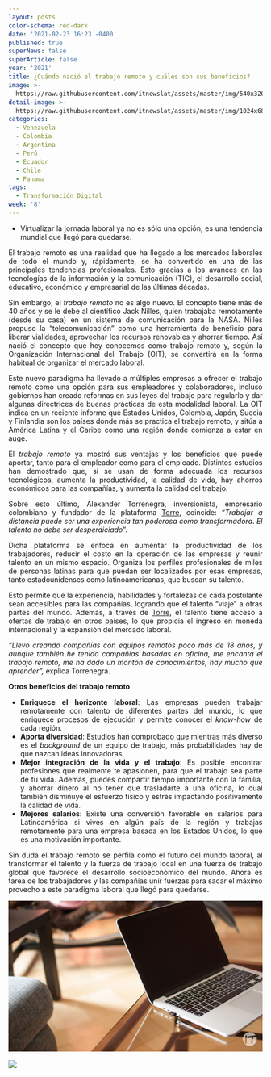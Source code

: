 ```yaml
---
layout: posts
color-schema: red-dark
date: '2021-02-23 16:23 -0400'
published: true
superNews: false
superArticle: false
year: '2021'
title: ¿Cuándo nació el trabajo remoto y cuáles son sus beneficios?
image: >-
  https://raw.githubusercontent.com/itnewslat/assets/master/img/540x320/Remoto-trabajos-p.jpg
detail-image: >-
  https://raw.githubusercontent.com/itnewslat/assets/master/img/1024x680/Remoto-trabajos-g.jpg
categories:
  - Venezuela
  - Colombia
  - Argentina
  - Perú
  - Ecuador
  - Chile
  - Panama
tags:
  - Transformación Digital
week: '8'
---
```

<ul style="list-style-type: disc; text-align: justify;">
	<li>Virtualizar la jornada laboral ya no es sólo una opción, es una tendencia mundial que llegó para quedarse.</li>
</ul>
<p style="text-align: justify;">El trabajo remoto es una realidad que ha llegado a los mercados laborales de todo el mundo y, rápidamente, se ha convertido en una de las principales tendencias profesionales. Esto gracias a los avances en las tecnologías de la información y la comunicación (TIC), el desarrollo social, educativo, económico y empresarial de las últimas décadas.</p>
<p style="text-align: justify;">Sin embargo, el <em>trabajo remoto</em> no es algo nuevo. El concepto tiene más de 40 años y se le debe al científico Jack Nilles, quien trabajaba remotamente (desde su casa) en un sistema de comunicación para la NASA. Nilles propuso la “telecomunicación” como una herramienta de beneficio para liberar vialidades, aprovechar los recursos renovables y ahorrar tiempo. Así nació el concepto que hoy conocemos como trabajo remoto y, según la Organización Internacional del Trabajo (OIT), se convertirá en la forma habitual de organizar el mercado laboral.</p>
<p style="text-align: justify;">Este nuevo paradigma ha llevado a múltiples empresas a ofrecer el trabajo remoto como una opción para sus empleadores y colaboradores, incluso gobiernos han creado reformas en sus leyes del trabajo para regularlo y dar algunas directrices de buenas prácticas de esta modalidad laboral. La OIT indica en un reciente informe que Estados Unidos, Colombia, Japón, Suecia y Finlandia son los países donde más se practica el trabajo remoto, y sitúa a América Latina y el Caribe como una región donde comienza a estar en auge.</p>
<p style="text-align: justify;">El <em>trabajo remoto</em> ya mostró sus ventajas y los beneficios que puede aportar, tanto para el empleador como para el empleado. Distintos estudios han demostrado que, si se usan de forma adecuada los recursos tecnológicos, aumenta la productividad, la calidad de vida, hay ahorros económicos para las compañías, y aumenta la calidad del trabajo.</p>
<p style="text-align: justify;">Sobre esto último, Alexander Torrenegra, inversionista, empresario colombiano y fundador de la plataforma <a href="https://torre.co/">Torre</a>, coincide: “<em>Trabajar a distancia puede ser una experiencia tan poderosa como transformadora</em>. <em>El talento no debe ser desperdiciado</em>”.</p>
<p style="text-align: justify;">Dicha plataforma se enfoca en aumentar la productividad de los trabajadores, reducir el costo en la operación de las empresas y reunir talento en un mismo espacio. Organiza los perfiles profesionales de miles de personas latinas para que puedan ser localizados por esas empresas, tanto estadounidenses como latinoamericanas, que buscan su talento.</p>
<p style="text-align: justify;">Esto permite que la experiencia, habilidades y fortalezas de cada postulante sean accesibles para las compañías, logrando que el talento “viaje” a otras partes del mundo. Además, a través de <a href="https://torre.co/">Torre</a>, el talento tiene acceso a ofertas de trabajo en otros países, lo que propicia el ingreso en moneda internacional y la expansión del mercado laboral.</p>
<p style="text-align: justify;"><em>“Llevo creando compañías con equipos remotos poco más de 18 años, y aunque también he tenido compañías basadas en oficina, me encanta el trabajo remoto, me ha dado un montón de conocimientos, hay mucho que aprender”,</em> explica Torrenegra.</p>
<p style="text-align: justify;"><strong>Otros beneficios del trabajo remoto</strong></p>

<ul style="list-style-type: disc; text-align: justify;">
	<li><strong>Enriquece el horizonte laboral</strong>: Las empresas pueden trabajar remotamente con talento de diferentes partes del mundo, lo que enriquece procesos de ejecución y permite conocer el <em>know-how</em> de cada región.</li>
	<li><strong>Aporta diversidad</strong>: Estudios han comprobado que mientras más diverso es el <em>background</em> de un equipo de trabajo, más probabilidades hay de que nazcan ideas innovadoras.</li>
	<li><strong> Mejor integración de la vida y el trabajo</strong>: Es posible encontrar profesiones que realmente te apasionen, para que el trabajo sea parte de tu vida. Además, puedes compartir tiempo importante con la familia, y ahorrar dinero al no tener que trasladarte a una oficina, lo cual también disminuye el esfuerzo físico y estrés impactando positivamente la calidad de vida.</li>
	<li><strong> Mejores salarios</strong>: Existe una conversión favorable en salarios para Latinoamérica si vives en algún país de la región y trabajas remotamente para una empresa basada en los Estados Unidos, lo que es una motivación importante.</li>
</ul>
<p style="text-align: justify;">Sin duda el trabajo remoto se perfila como el futuro del mundo laboral, al transformar el talento y la fuerza de trabajo local en una fuerza de trabajo global que favorece el desarrollo socioeconómico del mundo. Ahora es tarea de los trabajadores y las compañías unir fuerzas para sacar el máximo provecho a este paradigma laboral que llegó para quedarse.</p>

![](https://raw.githubusercontent.com/itnewslat/assets/master/img/540x320/Remoto-trabajos-p.jpg)

<img src="https://tracker.metricool.com/c3po.jpg?hash=56f88a41e39ab42c063cc51676587a04"/>